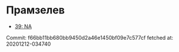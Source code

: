 # Прамзелев
- [39: NA](39.md)

Commit: f66bb11bb680bb9450d2a46e1450bf09e7c577cf
 fetched at: 20201212-034740
